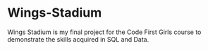 # Wings-Stadium

Wings Stadium is my final project for the Code First Girls course to demonstrate the skills acquired in SQL and Data.
